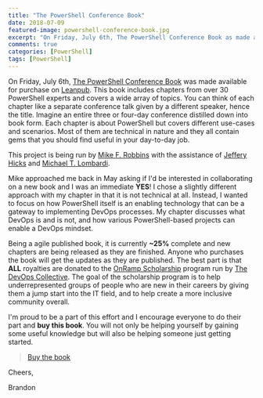 ```yaml
---
title: "The PowerShell Conference Book"
date: 2018-07-09
featured-image: powershell-conference-book.jpg
excerpt: "On Friday, July 6th, The PowerShell Conference Book as made available for purchase on Leanpub. This "conference in a book" includes chapters from over 30 PowerShell experts and all royalties are being donated to the OnRamp Scholarship program run by The DevOps Collective."
comments: true
categories: [PowerShell]
tags: [PowerShell]
---
```


On Friday, July 6th, [The PowerShell Conference Book](https://leanpub.com/powershell-conference-book) was made available for purchase on [Leanpub](https://leanpub.com/).
This book includes chapters from over 30 PowerShell experts and covers a wide array of topics.
You can think of each chapter like a separate conference talk given by a different speaker, hence the title.
Imagine an entire three or four-day conference distilled down into book form.
Each chapter is about PowerShell but covers different use-cases and scenarios. Most of them are technical in nature and they all contain gems that you should find useful in your day-to-day job.

This project is being run by [Mike F. Robbins](https://twitter.com/mikefrobbins) with the assistance of [Jeffery Hicks](https://twitter.com/JeffHicks) and [Michael T. Lombardi](https://twitter.com/barbariankb).

Mike approached me back in May asking if I'd be interested in collaborating on a new book and I was an immediate **YES**!
I chose a slightly different approach with my chapter in that it is not technical at all.
Instead, I wanted to focus on how PowerShell itself is an enabling technology that can be a gateway to implementing DevOps processes.
My chapter discusses what DevOps is and is not, and how various PowerShell-based projects can enable a DevOps mindset.

Being a agile published book, it is currently **~25%** complete and new chapters are being released as they are finished.
Anyone who purchases the book will get the updates as they are published.
The best part is that **ALL** royalties are donated to the [OnRamp Scholarship](https://powershell.org/summit/summit-onramp/onramp-scholarship/) program run by [The DevOps Collective](https://devopscollective.org/).
The goal of the scholarship program is to help underrepresented groups of people who are new in their careers by giving them a jump start into the IT field, and to help create a more inclusive community overall.

I'm proud to be a part of this effort and I encourage everyone to do their part and **buy this book**.
You will not only be helping yourself by gaining some useful knowledge but will also be helping someone just getting started.

> [Buy the book](https://leanpub.com/powershell-conference-book)

Cheers,

Brandon

